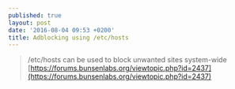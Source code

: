```yaml
---
published: true
layout: post
date: '2016-08-04 09:53 +0200'
title: Adblocking using /etc/hosts
---
```

> /etc/hosts can be used to block unwanted sites system-wide
[https://forums.bunsenlabs.org/viewtopic.php?id=2437](https://forums.bunsenlabs.org/viewtopic.php?id=2437)
